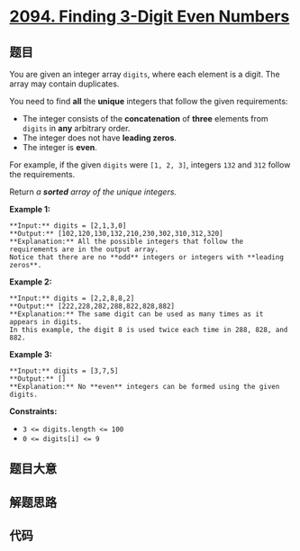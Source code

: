 # [2094. Finding 3-Digit Even Numbers](https://leetcode.com/problems/finding-3-digit-even-numbers)

## 题目

You are given an integer array `digits`, where each element is a digit. The
array may contain duplicates.

You need to find **all** the **unique** integers that follow the given
requirements:

  * The integer consists of the **concatenation** of **three** elements from `digits` in **any** arbitrary order.
  * The integer does not have **leading zeros**.
  * The integer is **even**.

For example, if the given `digits` were `[1, 2, 3]`, integers `132` and `312`
follow the requirements.

Return _a **sorted** array of the unique integers._



**Example 1:**

    
    
    **Input:** digits = [2,1,3,0]
    **Output:** [102,120,130,132,210,230,302,310,312,320]
    **Explanation:** All the possible integers that follow the requirements are in the output array. 
    Notice that there are no **odd** integers or integers with **leading zeros**.
    

**Example 2:**

    
    
    **Input:** digits = [2,2,8,8,2]
    **Output:** [222,228,282,288,822,828,882]
    **Explanation:** The same digit can be used as many times as it appears in digits. 
    In this example, the digit 8 is used twice each time in 288, 828, and 882. 
    

**Example 3:**

    
    
    **Input:** digits = [3,7,5]
    **Output:** []
    **Explanation:** No **even** integers can be formed using the given digits.
    



**Constraints:**

  * `3 <= digits.length <= 100`
  * `0 <= digits[i] <= 9`


## 题目大意

## 解题思路

## 代码

```javascript

```
